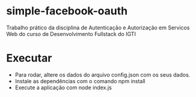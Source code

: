 # simple-facebook-oauth
Trabalho prático da disciplina de Autenticação e Autorização em Servicos Web do curso de Desenvolvimento Fullstack do IGTI

# Executar
- Para rodar, altere os dados do arquivo config.json com os seus dados.
- Instale as dependências com o comando npm install
- Execute a aplicação com node index.js
